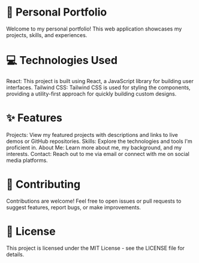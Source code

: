 # 🌟 Personal Portfolio
Welcome to my personal portfolio! This web application showcases my projects, skills, and experiences.

# 💻 Technologies Used
React: This project is built using React, a JavaScript library for building user interfaces.
Tailwind CSS: Tailwind CSS is used for styling the components, providing a utility-first approach for quickly building custom designs.

# ✨ Features
Projects: View my featured projects with descriptions and links to live demos or GitHub repositories.
Skills: Explore the technologies and tools I'm proficient in.
About Me: Learn more about me, my background, and my interests.
Contact: Reach out to me via email or connect with me on social media platforms.

# 🤝 Contributing
Contributions are welcome! Feel free to open issues or pull requests to suggest features, report bugs, or make improvements.

# 📝 License
This project is licensed under the MIT License - see the LICENSE file for details.
